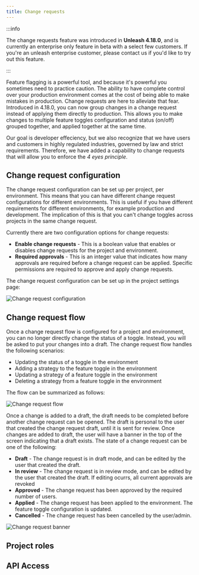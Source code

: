 ```yaml
---
title: Change requests
---
```


:::info

The change requests feature was introduced in **Unleash 4.18.0**, and is currently an enterprise only feature in beta
with a select few customers. If you're an unleash enterprise customer, please contact us if you'd like to try out this 
feature. 

:::

Feature flagging is a powerful tool, and because it's powerful you sometimes need to practice caution. The ability to have complete control over your production environment comes at the cost of being able to make mistakes in production. Change requests are here to alleviate that fear. Introduced in 4.18.0, you can now group changes in a change request instead of applying them directly to production. This allows you to make changes to multiple feature toggles configuration and status (on/off) grouped together, and applied together at the same time. 

Our goal is developer effeciency, but we also recognize that we have users and customers in highly regulated industries, governed by law and strict requirements. Therefore, we have added a capability to change requests that will allow you to enforce the _4 eyes principle_.

## Change request configuration

The change request configuration can be set up per project, per environment. This means that you can have different change request configurations for different environments. This is useful if you have different requirements for different environments, for example production and development. The implication of this is that you can't change toggles across projects in the same change request.

Currently there are two configuration options for change requests:
* **Enable change requests** - This is a boolean value that enables or disables change requests for the project and environment.
* **Required approvals** - This is an integer value that indicates how many approvals are required before a change request can be applied. Specific permissions are required to approve and apply change requests.

The change request configuration can be set up in the project settings page: 

![Change request configuration](/img/change-request-configuration.png)


## Change request flow

Once a change request flow is configured for a project and environment, you can no longer directly change the status of a toggle. Instead, you will be asked to put your changes into a draft. The change request flow handles the following scenarios: 

* Updating the status of a toggle in the environment
* Adding a strategy to the feature toggle in the environment
* Updating a strategy of a feature toggle in the environment
* Deleting a strategy from a feature toggle in the environment

The flow can be summarized as follows:

![Change request flow](/img/change-request-flow.png)

Once a change is added to a draft, the draft needs to be completed before another change request can be opened. The draft is personal to the user that created the change request draft, until it is sent for review. Once changes are added to draft, the user will have a banner in the top of the screen indicating that a draft exists. The state of a change request can be one of the following: 

* **Draft** - The change request is in draft mode, and can be edited by the user that created the draft.
* **In review** - The change request is in review mode, and can be edited by the user that created the draft. If editing ocurrs, all current approvals are revoked
* **Approved** - The change request has been approved by the required number of users.
* **Applied** - The change request has been applied to the environment. The feature toggle configuration is updated.
* **Cancelled** - The change request has been cancelled by the user/admin.

![Change request banner](/img/change-request-banner.png)

## Project roles

## API Access

